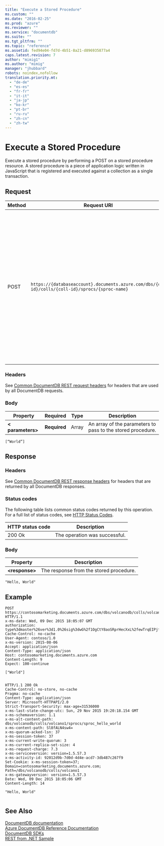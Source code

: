 ```yaml
---
title: "Execute a Stored Procedure"
ms.custom: ""
ms.date: "2016-02-25"
ms.prod: "azure"
ms.reviewer: ""
ms.service: "documentdb"
ms.suite: ""
ms.tgt_pltfrm: ""
ms.topic: "reference"
ms.assetid: fed94e04-fd7d-4b51-8a21-d896935877a4
caps.latest.revision: 7
author: "mimig1"
ms.author: "mimig"
manager: "jhubbard"
robots: noindex,nofollow
translation.priority.mt: 
  - "de-de"
  - "es-es"
  - "fr-fr"
  - "it-it"
  - "ja-jp"
  - "ko-kr"
  - "pt-br"
  - "ru-ru"
  - "zh-cn"
  - "zh-tw"
---
```

# Execute a Stored Procedure
  Execute a stored procedure by performing a POST on a stored procedure resource. A stored procedure is a piece of application logic written in JavaScript that is registered and executed against a collection as a single transaction.  
  
## Request  
  
|Method|Request URI|Description|  
|------------|-----------------|-----------------|  
|POST|`https://{databaseaccount}.documents.azure.com/dbs/{db-id}/colls/{coll-id}/sprocs/{sproc-name}`|Note that the {databaseaccount} is the name of the DocumentDB account created under your subscription. The {db-id} value is the user generated name/id of the database where where the stored procedure resides, not the system generated id (rid). The {coll-id} value is the name of the collection where the stored procedure resides. The {sproc-name} value is the name of the stored procedure to be executed.|  
  
### Headers  
 See [Common DocumentDB REST request headers](../DocumentDBREST/common-documentdb-rest-request-headers.md) for headers that are used by all DocumentDB requests.  
  
### Body  
  
|Property|Required|Type|Description|  
|--------------|--------------|----------|-----------------|  
|**\< parameters>**|**Required**|Array|An array of the parameters to pass to the stored procedure.|  
  
```  
[“World”]  
```  
  
## Response  
  
### Headers  
 See [Common DocumentDB REST response headers](../DocumentDBREST/common-documentdb-rest-response-headers.md) for headers that are returned by all DocumentDB responses.  
  
### Status codes  
 The following table lists common status codes returned by this operation. For a full list of status codes, see [HTTP Status Codes](https://msdn.microsoft.com/library/azure/dn783364.aspx).  
  
|HTTP status code|Description|  
|----------------------|-----------------|  
|200 Ok|The operation was successful.|  
  
### Body  
  
|Property|Description|  
|--------------|-----------------|  
|**\<response>**|The response from the stored procedure.|  
  
```  
"Hello, World"  
```  
  
## Example  
  
```  
POST https://contosomarketing.documents.azure.com/dbs/volcanodb/colls/volcano1/sprocs/sproc_hello_world HTTP/1.1  
x-ms-date: Wed, 09 Dec 2015 18:05:07 GMT  
authorization: type%3dmaster%26ver%3d1.0%26sig%3dwG%2f1OgCtY8aoSRprHecXxL%2fewTrqEIPjfCLcHDlVZQA%3d  
Cache-Control: no-cache  
User-Agent: contoso/1.0  
x-ms-version: 2015-08-06  
Accept: application/json  
Content-Type: application/json  
Host: contosomarketing.documents.azure.com  
Content-Length: 9  
Expect: 100-continue  
  
["World"]  
  
```  
  
```  
HTTP/1.1 200 Ok  
Cache-Control: no-store, no-cache  
Pragma: no-cache  
Content-Type: application/json  
Server: Microsoft-HTTPAPI/2.0  
Strict-Transport-Security: max-age=31536000  
x-ms-last-state-change-utc: Sun, 29 Nov 2015 19:20:18.154 GMT  
x-ms-schemaversion: 1.1  
x-ms-alt-content-path: dbs/volcanodb/colls/volcano1/sprocs/sproc_hello_world  
x-ms-content-path: Sl8fALN4sw4=  
x-ms-quorum-acked-lsn: 37  
x-ms-session-token: 37  
x-ms-current-write-quorum: 3  
x-ms-current-replica-set-size: 4  
x-ms-request-charge: 7.3  
x-ms-serviceversion: version=1.5.57.3  
x-ms-activity-id: 92012d9b-7d0d-4d4e-acd7-3db487c267f9  
Set-Cookie: x-ms-session-token=37; Domain=contosomarketing.documents.azure.com; Path=/dbs/volcanodb/colls/volcano1  
x-ms-gatewayversion: version=1.5.57.3  
Date: Wed, 09 Dec 2015 18:05:06 GMT  
Content-Length: 14  
  
"Hello, World"  
  
```  
  
## See Also  
 [DocumentDB documentation](http://azure.microsoft.com/documentation/services/documentdb/)   
 [Azure DocumentDB Reference Documentation](../Topic/Azure%20DocumentDB%20Reference%20Documentation.md)   
 [DocumentDB SDKs](https://azure.microsoft.com/documentation/articles/documentdb-sdk-dotnet/)   
 [REST from .NET Sample](https://github.com/Azure/azure-documentdb-dotnet/tree/master/samples/rest-from-.net)  
  
  